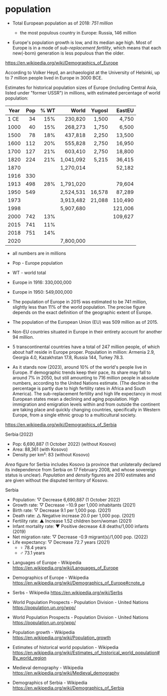 # population

- Total European population as of 2018: *751 million*
  - the most populous country in Europe: Russia, 146 million


- Europe's population growth is low, and its median age high. Most of Europe is in a mode of *sub-replacement fertility*, which means that each new(-born) generation is less populous than the older.

https://en.wikipedia.org/wiki/Demographics_of_Europe

According to Volker Heyd, an archaeologist at the University of Helsinki, up to 7 million people lived in Europe in 3000 BCE.

Estimates for historical population sizes of Europe (including Central Asia, listed under "former USSR") in millions, with estimated percentage of world population:

Year | Pop | % WT | World     | Yugosl | EastEU  |
-----|----:|-----:|----------:|-------:|--------:|
1 CE |  34 | 15%  |   230,820 |  1,500 |   4,750 |
1000 |  40 | 15%  |   268,273 |  1,750 |   6,500 |
1500 |  78 | 18%  |   437,818 |  2,250 |  13,500 |
1600 | 112 | 20%  |   555,828 |  2,750 |  16,950 |
1700 | 127 | 21%  |   603,410 |  2,750 |  18,800 |
1820 | 224 | 21%  | 1,041,092 |  5,215 |  36,415 |
1870 |     |      | 1,270,014 |        |  52,182 |
1916 | 330 |      |           |        |         |
1913 | 498 | 28%  | 1,791,020 |        |  79,604 |
1950 | 549 |      | 2,524,531 | 16,578 |  87,289 |
1973 |     |      | 3,913,482 | 21,088 | 110,490 |
1998 |     |      | 5,907,680 |        | 121,006 |
2000 | 742 | 13%  |           |        | 109,627 |
2015 | 741 | 11%  |           |        |         |
2018 | 751 | 14%  |           |        |         |
2020 |     |      | 7,800,000 |        |         |


- all numbers are in millions
- Pop - Europe population
- WT  - world total

- Europe in 1916: 330,000,000
- Europe in 1950: 549,000,000
- The population of Europe in 2015 was estimated to be 741 million, slightly less than 11% of the world population. The precise figure depends on the exact definition of the geographic extent of Europe.
- The population of the European Union (EU) was 509 million as of 2015.
- Non-EU countries situated in Europe in their entirety account for another 94 million.
- 5 transcontinental countries have a total of 247 million people, of which about half reside in Europe proper. Population in million: Armenia 2.9, Georgia 4.0, Kazakhstan 17.8, Russia 144, Turkey 78.3.
- As it stands now (2023), around 10% of the world's people live in Europe. If demographic trends keep their pace, its share may fall to around 7% in 2050, but still amounting to 716 million people in absolute numbers, according to the United Nations estimate. (The decline in the percentage is partly due to high fertility rates in Africa and South America). The sub-replacement fertility and high life expectancy in most European states mean a declining and aging population. High immigration and emigration levels within and from outside the continent are taking place and quickly changing countries, specifically in Western Europe, from a single ethnic group to a multicultural society.

https://en.wikipedia.org/wiki/Demographics_of_Serbia

Serbia (2022)
- Pop: 6,690,887 (1 October 2022) (without Kosovo)
- Area: 88,361                    (with Kosovo)
- Density per km²: 83             (without Kosovo)

*Area* figure for Serbia includes Kosovo (a province that unilaterally declared its independence from Serbia on 17 February 2008, and whose sovereign status is unclear). *Population* and *density* figures are 2010 estimates and are given without the disputed territory of Kosovo.


Serbia
- Population:             ▽ Decrease 6,690,887 (1 October 2022)
- Growth rate:            ▽ Decrease −10.9 per 1,000 inhabitants (2021)
- Birth rate:             ▽ Decrease 9.1 per 1,000 pop. (2021)
- Death rate:             △ Negative increase 20.0 per 1,000 pop. (2021)
- Fertility rate:         ▲ Increase 1.52 children born/woman (2021)
- Infant mortality rate:  ▼ Positive decrease 4.8 deaths/1,000 infants (2019)
- Net migration rate:     ▽ Decrease -0.9 migrant(s)/1,000 pop. (2022)
- Life expectancy:        ▽ Decrease 72.7 years (2021)
  - ♀ 78.4 years
  - ♂ 73.1 years




* Languages of Europe - Wikipedia
https://en.wikipedia.org/wiki/Languages_of_Europe

* Demographics of Europe - Wikipedia
https://en.wikipedia.org/wiki/Demographics_of_Europe#cnote_g

* Serbs - Wikipedia
https://en.wikipedia.org/wiki/Serbs

* World Population Prospects - Population Division - United Nations
https://population.un.org/wpp/

* World Population Prospects - Population Division - United Nations
https://population.un.org/wpp/

* Population growth - Wikipedia
https://en.wikipedia.org/wiki/Population_growth

* Estimates of historical world population - Wikipedia
https://en.wikipedia.org/wiki/Estimates_of_historical_world_population#By_world_region

* Medieval demography - Wikipedia
https://en.wikipedia.org/wiki/Medieval_demography

* Demographics of Serbia - Wikipedia
https://en.wikipedia.org/wiki/Demographics_of_Serbia
